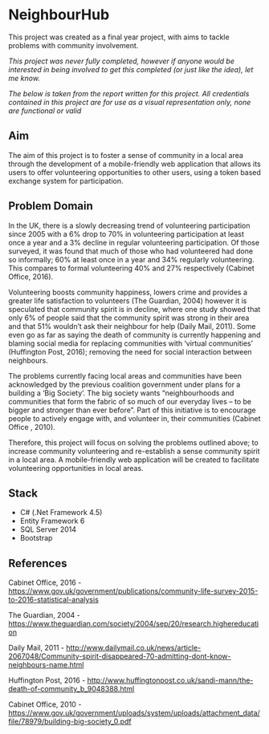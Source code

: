# NeighbourHub

This project was created as a final year project, with aims to tackle problems with community involvement.

*This project was never fully completed, however if anyone would be interested in being involved to get this completed (or just like the idea), let me know.*

*The below is taken from the report written for this project. All credentials contained in this project are for use as a visual representation only, none are functional or valid*

## Aim

The aim of this project is to foster a sense of community in a local area through the development of a mobile-friendly web application that allows its users to offer volunteering opportunities to other users, using a token based exchange system for participation.

## Problem Domain

In the UK, there is a slowly decreasing trend of volunteering participation since 2005 with a 6% drop to 70% in volunteering participation at least once a year and a 3% decline in regular volunteering participation. Of those surveyed, it was found that much of those who had volunteered had done so informally; 60% at least once in a year and 34% regularly volunteering. This compares to formal volunteering 40% and 27% respectively (Cabinet Office, 2016). 

Volunteering boosts community happiness, lowers crime and provides a greater life satisfaction to volunteers (The Guardian, 2004) however it is speculated that community spirit is in decline, where one study showed that only 6% of people said that the community spirit was strong in their area and that 51% wouldn’t ask their neighbour for help (Daily Mail, 2011). Some even go as far as saying the death of community is currently happening and blaming social media for replacing communities with ‘virtual communities’ (Huffington Post, 2016); removing the need for social interaction between neighbours.

The problems currently facing local areas and communities have been acknowledged by the previous coalition government under plans for a building a ‘Big Society’. The big society wants “neighbourhoods and communities that form the fabric of so much of our everyday lives – to be bigger and stronger than ever before”. Part of this initiative is to encourage people to actively engage with, and volunteer in, their communities (Cabinet Office , 2010). 

Therefore, this project will focus on solving the problems outlined above; to increase community volunteering and re-establish a sense community spirit in a local area. A mobile-friendly web application will be created to facilitate volunteering opportunities in local areas.

## Stack
- C# (.Net Framework 4.5)
- Entity Framework 6
- SQL Server 2014
- Bootstrap

## References

Cabinet Office, 2016 - https://www.gov.uk/government/publications/community-life-survey-2015-to-2016-statistical-analysis

The Guardian, 2004 - https://www.theguardian.com/society/2004/sep/20/research.highereducation

Daily Mail, 2011 - http://www.dailymail.co.uk/news/article-2067048/Community-spirit-disappeared-70-admitting-dont-know-neighbours-name.html

Huffington Post, 2016 - http://www.huffingtonpost.co.uk/sandi-mann/the-death-of-community_b_9048388.html

Cabinet Office, 2010 - https://www.gov.uk/government/uploads/system/uploads/attachment_data/file/78979/building-big-society_0.pdf
